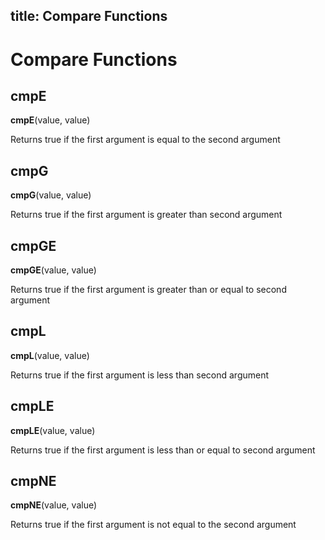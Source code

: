 title: Compare Functions
---

# Compare Functions

## cmpE

**cmpE**(value, value)

Returns true if the first argument is equal to the second argument

## cmpG

**cmpG**(value, value)

Returns true if the first argument is greater than second argument

## cmpGE

**cmpGE**(value, value)

Returns true if the first argument is greater than or equal to second argument

## cmpL

**cmpL**(value, value)

Returns true if the first argument is less than second argument

## cmpLE

**cmpLE**(value, value)

Returns true if the first argument is less than or equal to second argument

## cmpNE

**cmpNE**(value, value)

Returns true if the first argument is not equal to the second argument

